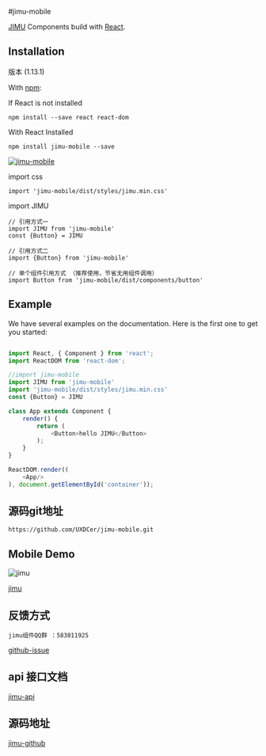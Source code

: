 #jimu-mobile

[JIMU](https://www.npmjs.com/package/jimu-mobile) Components build with [React](http://facebook.github.io/react/).

## Installation

版本 (1.13.1)

With [npm](http://npmjs.com/):

If React is not installed

```
npm install --save react react-dom
```

With React Installed

```
npm install jimu-mobile --save

```
[![jimu-mobile](https://nodei.co/npm/jimu-mobile.png)](https://www.npmjs.com/package/jimu-mobile)


import css

```
import 'jimu-mobile/dist/styles/jimu.min.css'
```

import JIMU

```
// 引用方式一
import JIMU from 'jimu-mobile'
const {Button} = JIMU

// 引用方式二
import {Button} from 'jimu-mobile'

// 单个组件引用方式 （推荐使用，节省无用组件调用）
import Button from 'jimu-mobile/dist/components/button'
```

## Example

We have several examples on the documentation. Here is the first one to get you started:
```javascript

import React, { Component } from 'react';
import ReactDOM from 'react-dom';

//import jimu-mobile
import JIMU from 'jimu-mobile'
import 'jimu-mobile/dist/styles/jimu.min.css'
const {Button} = JIMU

class App extends Component {
    render() {
        return (
            <Button>hello JIMU</Button>
        );
    }
}

ReactDOM.render((
    <App/>
), document.getElementById('container'));

```

## 源码git地址

```
https://github.com/UXDCer/jimu-mobile.git
```

## Mobile Demo

![jimu](https://uxdcer.github.io/jimu-mobile/qrcode.png)

[jimu](https://uxdcer.github.io/jimu-mobile/)

## 反馈方式

```
jimu组件QQ群 ：583011925
```
[github-issue](https://github.com/UXDCer/jimu-mobile/issues)

## api 接口文档

[jimu-api](http://uxdc.intra.xiaojukeji.com/)

## 源码地址

[jimu-github](https://github.com/UXDCer/jimu-mobile)
